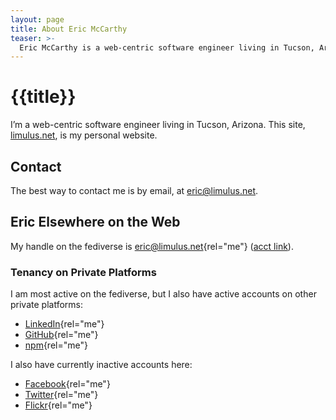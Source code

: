 ```yaml
---
layout: page
title: About Eric McCarthy
teaser: >-
  Eric McCarthy is a web-centric software engineer living in Tucson, Arizona.
---
```


# {{title}}

I’m a web-centric software engineer living in Tucson, Arizona. This site, [limulus.net], is
my personal website.

<!-- TODO: Recent Posts Section -->

## Contact

The best way to contact me is by email, at [eric@limulus.net].

## Eric Elsewhere on the Web

My handle on the fediverse is [eric@limulus.net][fediverse]{rel="me"} ([acct link]).

### Tenancy on Private Platforms

I am most active on the fediverse, but I also have active accounts on other private
platforms:

- [LinkedIn]{rel="me"}
- [GitHub]{rel="me"}
- [npm]{rel="me"}

I also have currently inactive accounts here:

- [Facebook]{rel="me"}
- [Twitter]{rel="me"}
- [Flickr]{rel="me"}

[limulus.net]: https://limulus.net/
[eric@limulus.net]: mailto:eric@limulus.net
[acct link]: acct:eric@limulus.net
[fediverse]: https://limulus.net/@eric
[linkedin]: https://www.linkedin.com/in/limulus/
[github]: https://github.com/limulus/
[npm]: https://www.npmjs.org/~limulus/
[facebook]: https://www.facebook.com/theLimulus
[twitter]: https://twitter.com/limulus
[flickr]: https://www.flickr.com/photos/limulus/
